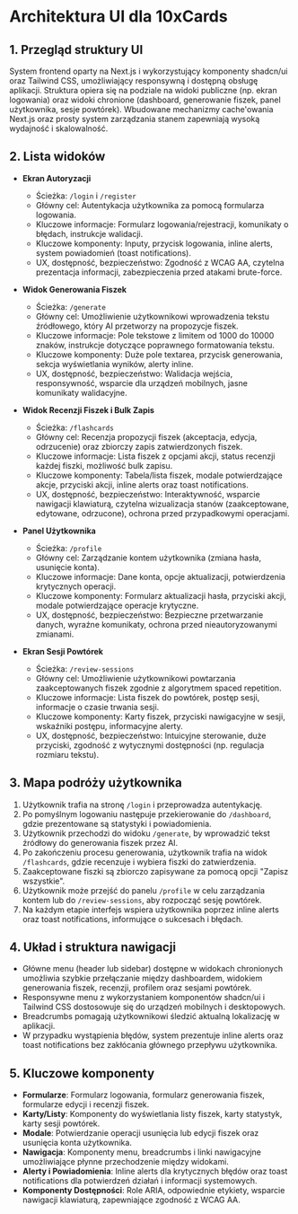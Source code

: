# Architektura UI dla 10xCards

## 1. Przegląd struktury UI

System frontend oparty na Next.js i wykorzystujący komponenty shadcn/ui oraz Tailwind CSS, umożliwiający responsywną i dostępną obsługę aplikacji. Struktura opiera się na podziale na widoki publiczne (np. ekran logowania) oraz widoki chronione (dashboard, generowanie fiszek, panel użytkownika, sesje powtórek). Wbudowane mechanizmy cache'owania Next.js oraz prosty system zarządzania stanem zapewniają wysoką wydajność i skalowalność.

## 2. Lista widoków

- **Ekran Autoryzacji**

  - Ścieżka: `/login` i `/register`
  - Główny cel: Autentykacja użytkownika za pomocą formularza logowania.
  - Kluczowe informacje: Formularz logowania/rejestracji, komunikaty o błędach, instrukcje walidacji.
  - Kluczowe komponenty: Inputy, przycisk logowania, inline alerts, system powiadomień (toast notifications).
  - UX, dostępność, bezpieczeństwo: Zgodność z WCAG AA, czytelna prezentacja informacji, zabezpieczenia przed atakami brute-force.

- **Widok Generowania Fiszek**

  - Ścieżka: `/generate`
  - Główny cel: Umożliwienie użytkownikowi wprowadzenia tekstu źródłowego, który AI przetworzy na propozycje fiszek.
  - Kluczowe informacje: Pole tekstowe z limitem od 1000 do 10000 znaków, instrukcje dotyczące poprawnego formatowania tekstu.
  - Kluczowe komponenty: Duże pole textarea, przycisk generowania, sekcja wyświetlania wyników, alerty inline.
  - UX, dostępność, bezpieczeństwo: Walidacja wejścia, responsywność, wsparcie dla urządzeń mobilnych, jasne komunikaty walidacyjne.

- **Widok Recenzji Fiszek i Bulk Zapis**

  - Ścieżka: `/flashcards`
  - Główny cel: Recenzja propozycji fiszek (akceptacja, edycja, odrzucenie) oraz zbiorczy zapis zatwierdzonych fiszek.
  - Kluczowe informacje: Lista fiszek z opcjami akcji, status recenzji każdej fiszki, możliwość bulk zapisu.
  - Kluczowe komponenty: Tabela/lista fiszek, modale potwierdzające akcje, przyciski akcji, inline alerts oraz toast notifications.
  - UX, dostępność, bezpieczeństwo: Interaktywność, wsparcie nawigacji klawiaturą, czytelna wizualizacja stanów (zaakceptowane, edytowane, odrzucone), ochrona przed przypadkowymi operacjami.

- **Panel Użytkownika**

  - Ścieżka: `/profile`
  - Główny cel: Zarządzanie kontem użytkownika (zmiana hasła, usunięcie konta).
  - Kluczowe informacje: Dane konta, opcje aktualizacji, potwierdzenia krytycznych operacji.
  - Kluczowe komponenty: Formularz aktualizacji hasła, przyciski akcji, modale potwierdzające operacje krytyczne.
  - UX, dostępność, bezpieczeństwo: Bezpieczne przetwarzanie danych, wyraźne komunikaty, ochrona przed nieautoryzowanymi zmianami.

- **Ekran Sesji Powtórek**
  - Ścieżka: `/review-sessions`
  - Główny cel: Umożliwienie użytkownikowi powtarzania zaakceptowanych fiszek zgodnie z algorytmem spaced repetition.
  - Kluczowe informacje: Lista fiszek do powtórek, postęp sesji, informacje o czasie trwania sesji.
  - Kluczowe komponenty: Karty fiszek, przyciski nawigacyjne w sesji, wskaźniki postępu, informacyjne alerty.
  - UX, dostępność, bezpieczeństwo: Intuicyjne sterowanie, duże przyciski, zgodność z wytycznymi dostępności (np. regulacja rozmiaru tekstu).

## 3. Mapa podróży użytkownika

1. Użytkownik trafia na stronę `/login` i przeprowadza autentykację.
2. Po pomyślnym logowaniu następuje przekierowanie do `/dashboard`, gdzie prezentowane są statystyki i powiadomienia.
3. Użytkownik przechodzi do widoku `/generate`, by wprowadzić tekst źródłowy do generowania fiszek przez AI.
4. Po zakończeniu procesu generowania, użytkownik trafia na widok `/flashcards`, gdzie recenzuje i wybiera fiszki do zatwierdzenia.
5. Zaakceptowane fiszki są zbiorczo zapisywane za pomocą opcji "Zapisz wszystkie".
6. Użytkownik może przejść do panelu `/profile` w celu zarządzania kontem lub do `/review-sessions`, aby rozpocząć sesję powtórek.
7. Na każdym etapie interfejs wspiera użytkownika poprzez inline alerts oraz toast notifications, informujące o sukcesach i błędach.

## 4. Układ i struktura nawigacji

- Główne menu (header lub sidebar) dostępne w widokach chronionych umożliwia szybkie przełączanie między dashboardem, widokiem generowania fiszek, recenzji, profilem oraz sesjami powtórek.
- Responsywne menu z wykorzystaniem komponentów shadcn/ui i Tailwind CSS dostosowuje się do urządzeń mobilnych i desktopowych.
- Breadcrumbs pomagają użytkownikowi śledzić aktualną lokalizację w aplikacji.
- W przypadku wystąpienia błędów, system prezentuje inline alerts oraz toast notifications bez zakłócania głównego przepływu użytkownika.

## 5. Kluczowe komponenty

- **Formularze**: Formularz logowania, formularz generowania fiszek, formularze edycji i recenzji fiszek.
- **Karty/Listy**: Komponenty do wyświetlania listy fiszek, karty statystyk, karty sesji powtórek.
- **Modale**: Potwierdzanie operacji usunięcia lub edycji fiszek oraz usunięcia konta użytkownika.
- **Nawigacja**: Komponenty menu, breadcrumbs i linki nawigacyjne umożliwiające płynne przechodzenie między widokami.
- **Alerty i Powiadomienia**: Inline alerts dla krytycznych błędów oraz toast notifications dla potwierdzeń działań i informacji systemowych.
- **Komponenty Dostępności**: Role ARIA, odpowiednie etykiety, wsparcie nawigacji klawiaturą, zapewniające zgodność z WCAG AA.
